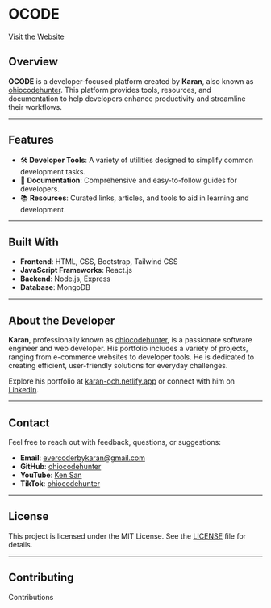 # OCODE

[Visit the Website](https://occode.netlify.app)

## Overview

**OCODE** is a developer-focused platform created by **Karan**, also known as [ohiocodehunter](https://www.linkedin.com/in/ohiocodehunter). This platform provides tools, resources, and documentation to help developers enhance productivity and streamline their workflows.

---

## Features

- 🛠 **Developer Tools**: A variety of utilities designed to simplify common development tasks.
- 📖 **Documentation**: Comprehensive and easy-to-follow guides for developers.
- 📚 **Resources**: Curated links, articles, and tools to aid in learning and development.

---

## Built With

- **Frontend**: HTML, CSS, Bootstrap, Tailwind CSS
- **JavaScript Frameworks**: React.js
- **Backend**: Node.js, Express
- **Database**: MongoDB

---

## About the Developer

**Karan**, professionally known as [ohiocodehunter](https://github.com/ohiocodehunter), is a passionate software engineer and web developer. His portfolio includes a variety of projects, ranging from e-commerce websites to developer tools. He is dedicated to creating efficient, user-friendly solutions for everyday challenges.

Explore his portfolio at [karan-och.netlify.app](https://karan-och.netlify.app) or connect with him on [LinkedIn](https://www.linkedin.com/in/ohiocodehunter).

---

## Contact

Feel free to reach out with feedback, questions, or suggestions:

- **Email**: evercoderbykaran@gmail.com  
- **GitHub**: [ohiocodehunter](https://github.com/ohiocodehunter)  
- **YouTube**: [Ken San](https://www.youtube.com/@KenSan)  
- **TikTok**: [ohiocodehunter](https://www.tiktok.com/@ohiocodehunter)

---

## License

This project is licensed under the MIT License. See the [LICENSE](LICENSE) file for details.

---

## Contributing

Contributions
